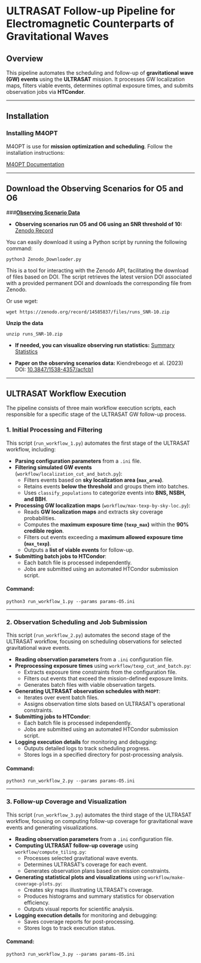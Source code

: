 # ULTRASAT Follow-up Pipeline for Electromagnetic Counterparts of Gravitational Waves


## Overview
This pipeline automates the scheduling and follow-up of **gravitational wave (GW) events** using the **ULTRASAT** mission. It processes GW localization maps, filters viable events, determines optimal exposure times, and submits observation jobs via **HTCondor**.

---
## Installation

### Installing M4OPT
M4OPT is use for **mission optimization and scheduling**.
Follow the installation instructions:

[M4OPT Documentation](doc/index.md)

---
## Download the Observing Scenarios for O5 and O6

###**[Observing Scenario Data](https://github.com/lpsinger/observing-scenarios-simulations)**

- **Observing scenarios run O5 and O6 using an SNR threshold of 10:**
  [Zenodo Record](https://zenodo.org/records/14585837)

You can easily download it using a Python script by running the following command:

```
python3 Zenodo_Downloader.py
```
This is a tool for interacting with the Zenodo API, facilitating the download of files based on DOI. The script retrieves the latest version DOI associated with a provided permanent DOI and downloads the corresponding file from Zenodo.

Or use wget:

```
wget https://zenodo.org/record/14585837/files/runs_SNR-10.zip
```

**Unzip the data**

```
unzip runs_SNR-10.zip
```

- **If needed, you can visualize observing run statistics:**
  [Summary Statistics](doc/summary.rst)



- **Paper on the observing scenarios data:**
  Kiendrebeogo et al. (2023)
  DOI: [10.3847/1538-4357/acfcb1](https://iopscience.iop.org/article/10.3847/1538-4357/acfcb1)

---
## ULTRASAT Workflow Execution

The pipeline consists of three main workflow execution scripts, each responsible for a specific stage of the ULTRASAT GW follow-up process.

### **1. Initial Processing and Filtering**
This script (`run_workflow_1.py`) automates the first stage of the ULTRASAT workflow, including:
- **Parsing configuration parameters** from a `.ini` file.
- **Filtering simulated GW events** (`workflow/localization_cut_and_batch.py`):
  - Filters events based on **sky localization area (`max_area`)**.
  - Retains events **below the threshold** and groups them into batches.
  - Uses `classify_populations` to categorize events into **BNS, NSBH, and BBH**.
- **Processing GW localization maps** (`workflow/max-texp-by-sky-loc.py`):
  - Reads **GW localization maps** and extracts sky coverage probabilities.
  - Computes the **maximum exposure time (`texp_max`)** within the **90% credible region**.
  - Filters out events exceeding a **maximum allowed exposure time (`max_texp`)**.
  - Outputs a **list of viable events** for follow-up.
- **Submitting batch jobs to HTCondor**:
  - Each batch file is processed independently.
  - Jobs are submitted using an automated HTCondor submission script.

#### **Command:**
```
python3 run_workflow_1.py --params params-O5.ini
```
---
### **2. Observation Scheduling and Job Submission**
This script (`run_workflow_2.py`) automates the second stage of the ULTRASAT workflow, focusing on scheduling observations for selected gravitational wave events.

- **Reading observation parameters** from a `.ini` configuration file.
- **Preprocessing exposure times** using `workflow/texp_cut_and_batch.py`:
  - Extracts exposure time constraints from the configuration file.
  - Filters out events that exceed the mission-defined exposure limits.
  - Generates batch files with viable observation targets.
- **Generating ULTRASAT observation schedules with `M4OPT`**:
  - Iterates over event batch files.
  - Assigns observation time slots based on ULTRASAT’s operational constraints.
- **Submitting jobs to HTCondor**:
  - Each batch file is processed independently.
  - Jobs are submitted using an automated HTCondor submission script.
- **Logging execution details** for monitoring and debugging:
  - Outputs detailed logs to track scheduling progress.
  - Stores logs in a specified directory for post-processing analysis.

#### **Command:**
```
python3 run_workflow_2.py --params params-O5.ini
```

---
### **3. Follow-up Coverage and Visualization**
This script (`run_workflow_3.py`) automates the third stage of the ULTRASAT workflow, focusing on computing follow-up coverage for gravitational wave events and generating visualizations.

- **Reading observation parameters** from a `.ini` configuration file.
- **Computing ULTRASAT follow-up coverage** using `workflow/compute_tiling.py`:
  - Processes selected gravitational wave events.
  - Determines ULTRASAT’s coverage for each event.
  - Generates observation plans based on mission constraints.
- **Generating statistical plots and visualizations** using `workflow/make-coverage-plots.py`:
  - Creates sky maps illustrating ULTRASAT’s coverage.
  - Produces histograms and summary statistics for observation efficiency.
  - Outputs visual reports for scientific analysis.
- **Logging execution details** for monitoring and debugging:
  - Saves coverage reports for post-processing.
  - Stores logs to track execution status.

#### **Command:**
```
python3 run_workflow_3.py --params params-O5.ini
```
